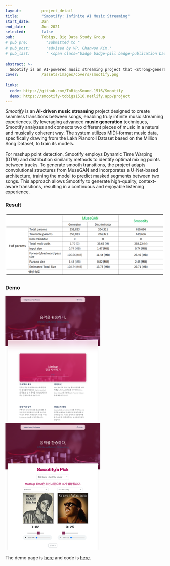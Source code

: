 ```yaml
---
layout:         project_detail
title:          "Smootify: Infinite AI Music Streaming"
start_date:     Jan
end_date:       Jun 2021
selected:       false
pub:            Tobigs, Big Data Study Group
# pub_pre:        "Submitted to "
# pub_post:       'advised by VP. Chanwoo Kim.'
# pub_last:       ' <span class="badge badge-pill badge-publication badge-success">Commercialized</span>'

abstract: >-
  Smootify is an AI-powered music streaming project that <strong>generates seamless, natural transitions</strong> between songs using MIDI data and deep learning, enabling infinite and uninterrupted listening experiences.
cover:          /assets/images/covers/smootify.png

links:
  code: https://github.com/ToBigsSound-1516/Smootify
  demo: https://smootify-tobigs1516.netlify.app/project
---
```


_Smootify_ is an **AI-driven music streaming** project designed to create seamless transitions between songs, enabling truly infinite music streaming experiences. By leveraging advanced **music generation** techniques, Smootify analyzes and connects two different pieces of music in a natural and musically coherent way. The system utilizes MIDI-format music data, specifically drawing from the Lakh Pianoroll Dataset based on the Million Song Dataset, to train its models.
<br><br>
For mashup point detection, Smootify employs Dynamic Time Warping (DTW) and distribution similarity methods to identify optimal mixing points between tracks. To generate smooth transitions, the project adapts convolutional structures from MuseGAN and incorporates a U-Net-based architecture, training the model to predict masked segments between two songs. This approach allows Smootify to generate high-quality, context-aware transitions, resulting in a continuous and enjoyable listening experience.

### Result
<img src="images/smootify_result.png" width=600>

### Demo
<img src="images/smootify_demo1.png" width=300><img src="images/smootify_demo2.png" width=300>

The demo page is [here](https://smootify-tobigs1516.netlify.app/project) and code is [here](https://github.com/ToBigsSound-1516/Smootify).